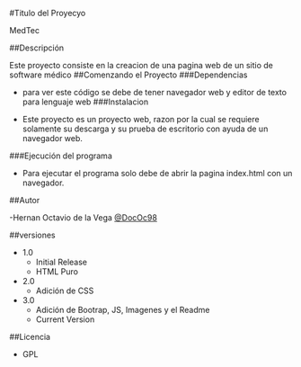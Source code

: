 #Titulo del Proyecyo

MedTec

##Descripción

Este proyecto consiste en la creacion de una pagina web de un sitio de software médico
##Comenzando el Proyecto
###Dependencias

- para ver este código se debe de tener navegador web y editor de texto para lenguaje web
###Instalacion

- Este proyecto es un proyecto web, razon por la cual se requiere solamente su descarga y su prueba de escritorio con ayuda de un navegador web. 

###Ejecución del programa

- Para ejecutar el programa solo debe de abrir la pagina index.html con un navegador. 

##Autor

-Hernan Octavio de la Vega [@DocOc98](h.o.delavega@gmail.com)

##versiones
- 1.0
  - Initial Release
  - HTML Puro
- 2.0
  - Adición de CSS
- 3.0
  - Adición de Bootrap, JS, Imagenes y el Readme
  - Current Version
  
##Licencia 

- GPL